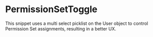 # PermissionSetToggle
This snippet uses a multi select picklist on the User object to control Permission Set assignments, resulting in a better UX.
